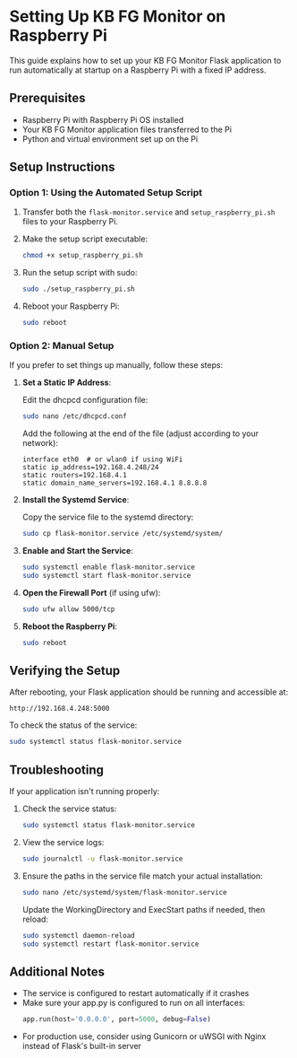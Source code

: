 # Setting Up KB FG Monitor on Raspberry Pi

This guide explains how to set up your KB FG Monitor Flask application to run automatically at startup on a Raspberry Pi with a fixed IP address.

## Prerequisites

- Raspberry Pi with Raspberry Pi OS installed
- Your KB FG Monitor application files transferred to the Pi
- Python and virtual environment set up on the Pi

## Setup Instructions

### Option 1: Using the Automated Setup Script

1. Transfer both the `flask-monitor.service` and `setup_raspberry_pi.sh` files to your Raspberry Pi.

2. Make the setup script executable:
   ```bash
   chmod +x setup_raspberry_pi.sh
   ```

3. Run the setup script with sudo:
   ```bash
   sudo ./setup_raspberry_pi.sh
   ```

4. Reboot your Raspberry Pi:
   ```bash
   sudo reboot
   ```

### Option 2: Manual Setup

If you prefer to set things up manually, follow these steps:

1. **Set a Static IP Address**:
   
   Edit the dhcpcd configuration file:
   ```bash
   sudo nano /etc/dhcpcd.conf
   ```
   
   Add the following at the end of the file (adjust according to your network):
   ```
   interface eth0  # or wlan0 if using WiFi
   static ip_address=192.168.4.248/24
   static routers=192.168.4.1
   static domain_name_servers=192.168.4.1 8.8.8.8
   ```

2. **Install the Systemd Service**:
   
   Copy the service file to the systemd directory:
   ```bash
   sudo cp flask-monitor.service /etc/systemd/system/
   ```

3. **Enable and Start the Service**:
   ```bash
   sudo systemctl enable flask-monitor.service
   sudo systemctl start flask-monitor.service
   ```

4. **Open the Firewall Port** (if using ufw):
   ```bash
   sudo ufw allow 5000/tcp
   ```

5. **Reboot the Raspberry Pi**:
   ```bash
   sudo reboot
   ```

## Verifying the Setup

After rebooting, your Flask application should be running and accessible at:
```
http://192.168.4.248:5000
```

To check the status of the service:
```bash
sudo systemctl status flask-monitor.service
```

## Troubleshooting

If your application isn't running properly:

1. Check the service status:
   ```bash
   sudo systemctl status flask-monitor.service
   ```

2. View the service logs:
   ```bash
   sudo journalctl -u flask-monitor.service
   ```

3. Ensure the paths in the service file match your actual installation:
   ```bash
   sudo nano /etc/systemd/system/flask-monitor.service
   ```
   
   Update the WorkingDirectory and ExecStart paths if needed, then reload:
   ```bash
   sudo systemctl daemon-reload
   sudo systemctl restart flask-monitor.service
   ```

## Additional Notes

- The service is configured to restart automatically if it crashes
- Make sure your app.py is configured to run on all interfaces:
  ```python
  app.run(host='0.0.0.0', port=5000, debug=False)
  ```
- For production use, consider using Gunicorn or uWSGI with Nginx instead of Flask's built-in server
